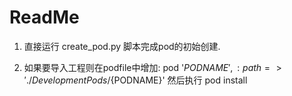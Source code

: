 ReadMe
============

1. 直接运行 create_pod.py 脚本完成pod的初始创建.

2. 如果要导入工程则在podfile中增加:
pod '${PODNAME}', :path => './DevelopmentPods/${PODNAME}'
然后执行 pod install


